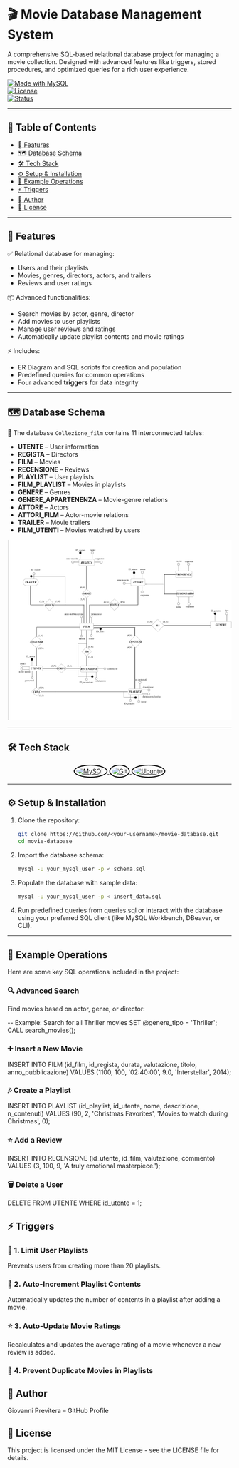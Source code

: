 # 🎬 Movie Database Management System

A comprehensive SQL-based relational database project for managing a movie collection. Designed with advanced features like triggers, stored procedures, and optimized queries for a rich user experience.  

[![Made with MySQL](https://img.shields.io/badge/Made%20with-MySQL-blue?style=for-the-badge&logo=mysql)](https://www.mysql.com/)  
[![License](https://img.shields.io/badge/license-MIT-green?style=for-the-badge)](LICENSE)  
[![Status](https://img.shields.io/badge/status-active-brightgreen?style=for-the-badge)]()  

---

## 📑 Table of Contents

- [🎯 Features](#-features)
- [🗺️ Database Schema](#-database-schema)
- [🛠 Tech Stack](#-tech-stack)
- [⚙️ Setup & Installation](#️-setup--installation)
- [📖 Example Operations](#-example-operations)
- [⚡ Triggers](#-triggers)
- [👤 Author](#-author)
- [📜 License](#-license)

---

## 🎯 Features

✅ Relational database for managing:
- Users and their playlists  
- Movies, genres, directors, actors, and trailers  
- Reviews and user ratings  

📦 Advanced functionalities:
- Search movies by actor, genre, director  
- Add movies to user playlists  
- Manage user reviews and ratings  
- Automatically update playlist contents and movie ratings  

⚡ Includes:
- ER Diagram and SQL scripts for creation and population  
- Predefined queries for common operations  
- Four advanced **triggers** for data integrity

---

## 🗺️ Database Schema

📌 The database `Collezione_film` contains 11 interconnected tables:  

- **UTENTE** – User information  
- **REGISTA** – Directors  
- **FILM** – Movies  
- **RECENSIONE** – Reviews  
- **PLAYLIST** – User playlists  
- **FILM_PLAYLIST** – Movies in playlists  
- **GENERE** – Genres  
- **GENERE_APPARTENENZA** – Movie-genre relations  
- **ATTORE** – Actors  
- **ATTORI_FILM** – Actor-movie relations  
- **TRAILER** – Movie trailers  
- **FILM_UTENTI** – Movies watched by users  

![er_diagram](assets/er_diagram.png)

---

## 🛠 Tech Stack

<p align="center">
  <a href="https://www.mysql.com/" target="_blank">
    <img src="https://cdn.jsdelivr.net/gh/devicons/devicon/icons/mysql/mysql-original.svg" alt="MySQL" width="50" height="50" style="border-radius:50%; border:2px solid black; padding:4px; background:white;">
  </a>
  <a href="https://git-scm.com/" target="_blank">
    <img src="https://cdn.jsdelivr.net/gh/devicons/devicon/icons/git/git-original.svg" alt="Git" width="50" height="50" style="border-radius:50%; border:2px solid black; padding:4px; background:white;">
  </a>
  <a href="https://ubuntu.com/" target="_blank">
    <img src="https://cdn.jsdelivr.net/gh/devicons/devicon/icons/ubuntu/ubuntu-plain.svg" alt="Ubuntu" width="50" height="50" style="border-radius:50%; border:2px solid black; padding:4px; background:white;">
  </a>
</p>


---

## ⚙️ Setup & Installation

1. Clone the repository:
   ```bash
   git clone https://github.com/<your-username>/movie-database.git
   cd movie-database
   
2. Import the database schema:
    ```bash
    mysql -u your_mysql_user -p < schema.sql

3. Populate the database with sample data:
   ```bash
   mysql -u your_mysql_user -p < insert_data.sql

4. Run predefined queries from queries.sql or interact with the database using your preferred SQL client (like MySQL Workbench, DBeaver, or CLI).
   
---

## 📖 Example Operations
Here are some key SQL operations included in the project:

### 🔍 Advanced Search

Find movies based on actor, genre, or director:

-- Example: Search for all Thriller movies
SET @genere_tipo = 'Thriller';
CALL search_movies();

### ➕ Insert a New Movie

INSERT INTO FILM (id_film, id_regista, durata, valutazione, titolo, anno_pubblicazione)
VALUES (1100, 100, '02:40:00', 9.0, 'Interstellar', 2014);

### 🎶 Create a Playlist

INSERT INTO PLAYLIST (id_playlist, id_utente, nome, descrizione, n_contenuti)
VALUES (90, 2, 'Christmas Favorites', 'Movies to watch during Christmas', 0);

### ⭐ Add a Review

INSERT INTO RECENSIONE (id_utente, id_film, valutazione, commento)
VALUES (3, 100, 9, 'A truly emotional masterpiece.');

### 🗑️ Delete a User

DELETE FROM UTENTE WHERE id_utente = 1;

## ⚡ Triggers
### 🛑 1. Limit User Playlists

Prevents users from creating more than 20 playlists.
### 🔄 2. Auto-Increment Playlist Contents

Automatically updates the number of contents in a playlist after adding a movie.
### ⭐ 3. Auto-Update Movie Ratings

Recalculates and updates the average rating of a movie whenever a new review is added.
### 🚫 4. Prevent Duplicate Movies in Playlists

## 👤 Author

Giovanni Previtera – GitHub Profile

## 📜 License

This project is licensed under the MIT License - see the LICENSE file for details.























